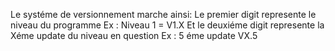 Le systéme de versionnement marche ainsi:
Le premier digit represente le niveau du programme Ex : Niveau 1 = V1.X
Et le deuxiéme digit represente la Xéme update du niveau en question Ex : 5 éme update VX.5